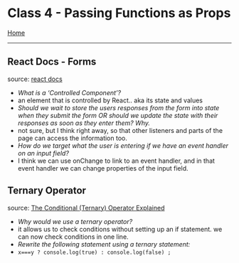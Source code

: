 # Class 4 - Passing Functions as Props

[Home](https://justinhamerly.github.io/reading-notes/)

---

## **React Docs - Forms**

source: [react docs](https://reactjs.org/docs/forms.html)

- *What is a ‘Controlled Component’?*
- an element that is controlled by React.. aka its state and values
- *Should we wait to store the users responses from the form into state when they submit the form OR should we update the state with their responses as soon as they enter them? Why.*
- not sure, but I think right away, so that other listeners and parts of the page can access the information too.
- *How do we target what the user is entering if we have an event handler on an input field?*
- I think we can use onChange to link to an event handler, and in that event handler we can change properties of the input field.

## **Ternary Operator**

source: [The Conditional (Ternary) Operator Explained](https://codeburst.io/javascript-the-conditional-ternary-operator-explained-cac7218beeff)

- *Why would we use a ternary operator?*
- it allows us to check conditions without setting up an if statement.  we can now check conditions in one line.
- *Rewrite the following statement using a ternary statement:*
- `x===y ? console.log(true) : console.log(false) ;`

